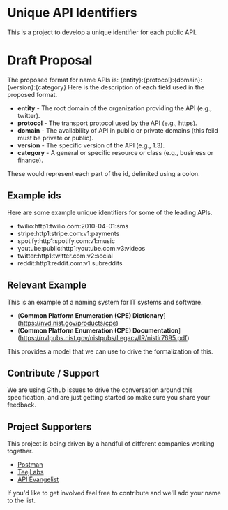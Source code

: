 # Unique API Identifiers
This is a project to develop a unique identifier for each public API.

# Draft Proposal
The proposed format for name APIs is: {entity}:{protocol}:{domain}:{version}:{category}
Here is the description of each field used in the proposed format. 

- **entity** - The root domain of the organization providing the API (e.g., twitter).
- **protocol** - The transport protocol used by the API (e.g., https).
- **domain** - The availability of API in public or private domains (this feild must be private or public).
- **version** - The specific version of the API (e.g., 1.3).
- **category** - A general or specific resource or class (e.g., business or finance).

These would represent each part of the id, delimited using a colon.

## Example ids
Here are some example unique identifiers for some of the leading APIs.

- twilio:http1:twilio.com:2010-04-01:sms
- stripe:http1:stripe.com:v1:payments
- spotify:http1:spotify.com:v1:music
- youtube:public:http1:youtube.com:v3:videos
- twitter:http1:twitter.com:v2:social
- reddit:http1:reddit.com:v1:subreddits

## Relevant Example
This is an example of a naming system for IT systems and software.

- (**Common Platform Enumeration (CPE) Dictionary**](https://nvd.nist.gov/products/cpe)
- (**Common Platform Enumeration (CPE) Documentation**](https://nvlpubs.nist.gov/nistpubs/Legacy/IR/nistir7695.pdf)

This provides a model that we can use to drive the formalization of this.

## Contribute / Support
We are using Github issues to drive the conversation around this specification, and are just getting started so make sure you share your feedback.

## Project Supporters
This project is being driven by a handful of different companies working together.

- [Postman](https://postman.com)
- [TeejLabs](https://apidiscovery.teejlab.com/)
- [API Evangelist](https://apievangelist.com)

If you'd like to get involved feel free to contribute and we'll add your name to the list.
